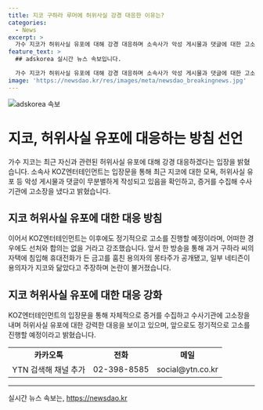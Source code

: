 ```yaml
---
title: 지코 구하라 루머에 허위사실 강경 대응한 이유는?
categories:
  - News
excerpt: >
  가수 지코가 허위사실 유포에 대해 강경 대응하며 소속사가 악성 게시물과 댓글에 대한 고소장 제출을 밝혔습니다. 또한, 정기적인 고소 진행과 어떠한 경우에도 선처와 합의가 없을 것을 강조했습니다. 최근 논란은 방송에서 용의자 몽타주가 공개되면서 시작되었는데, 네티즌들의 지코 비슷하다는 주장이 논란을 불러일으켰습니다.
feature_text: >
  ## adskorea 실시간 뉴스 속보입니다.

  가수 지코가 허위사실 유포에 대해 강경 대응하며 소속사가 악성 게시물과 댓글에 대한 고소장 제출을 밝혔습니다. 또한, 정기적인 고소 진행과 어떠한 경우에도 선처와 합의가 없을 것을 강조했습니다. 최근 논란은 방송에서 용의자 몽타주가 공개되면서 시작되었는데, 네티즌들의 지코 비슷하다는 주장이 논란을 불러일으켰습니다.
image: 'https://newsdao.kr/res/images/meta/newsdao_breakingnews.jpg'
---
```


<p><img src="https://newsdao.kr/res/images/meta/newsdao_breakingnews.jpg" alt="adskorea 속보" /></p>

<h1>지코, 허위사실 유포에 대응하는 방침 선언</h1>

<p data-ke-size="size16">가수 지코는 최근 자신과 관련된 허위사실 유포에 대해 강경 대응하겠다는 입장을 밝혔습니다. 소속사 KOZ엔터테인먼트는 입장문을 통해 최근 지코에 대한 모욕, 허위사실 유포 등 악성 게시물과 댓글이 무분별하게 작성되고 있음을 확인하고, 증거를 수집해 수사기관에 고소장을 냈다고 밝혔습니다.</p>

<h2 data-ke-size="size26">지코 허위사실 유포에 대한 대응 방침</h2>

<p data-ke-size="size16">이어서 KOZ엔터테인먼트는 이후에도 정기적으로 고소를 진행할 예정이라며, 어떠한 경우에도 선처와 합의는 없을 거라고 강조했습니다. 앞서 한 방송을 통해 과거 구하라 씨의 자택에 침입해 휴대전화가 든 금고를 훔친 용의자의 몽타주가 공개됐고, 일부 네티즌이 용의자가 지코와 닮았다고 주장하며 논란이 불거졌습니다.</p>

<h2 data-ke-size="size26">지코 허위사실 유포에 대한 대응 강화</h2>

<p data-ke-size="size16">KOZ엔터테인먼트의 입장문을 통해 자체적으로 증거를 수집하고 수사기관에 고소장을 내며 허위사실 유포에 대한 강력한 대응을 보이고 있으며, 앞으로도 정기적으로 고소를 진행할 예정이라고 밝혔습니다.</p>

<table>
    <tr>
        <td style="text-align: center; height: 17px;"><b>카카오톡</b></td>
        <td style="text-align: center; height: 17px;"><b>전화</b></td>
        <td style="text-align: center; height: 17px;"><b>메일</b></td>
    </tr>
    <tr>
        <td style="text-align: center; height: 17px;">YTN 검색해 채널 추가</td>
        <td style="text-align: center; height: 17px;">02-398-8585</td>
        <td style="text-align: center; height: 17px;">social@ytn.co.kr</td>
    </tr>
</table>

<p><hr></p>
실시간 뉴스 속보는, <a href="https://newsdao.kr" rel="dofollow">https://newsdao.kr</a>


